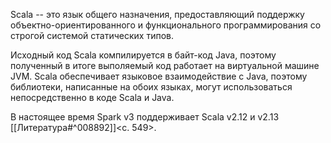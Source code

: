 Scala -- это язык общего назначения, предоставляющий поддержку объектно-ориентированного и функционального программирования со строгой системой статических типов. 

Исходный код Scala компилируется в байт-код Java, поэтому полученный в итоге выполяемый код работает на виртуальной машине JVM. Scala обеспечивает языковое взаимодействие с Java, поэтому библиотеки, написанные на обоих языках, могут использоваться непосредственно в коде Scala и Java.

В настоящее время Spark v3 поддерживает Scala v2.12 и v2.13 [[Литература#^008892]]<c. 549>.